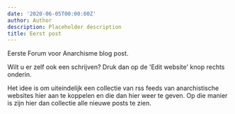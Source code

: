 ```yaml
---
date: '2020-06-05T00:00:00Z'
author: Author
description: Placeholder description
title: Eerst post
---
```

Eerste Forum voor Anarchisme blog post.

Wilt u er zelf ook een schrijven?
Druk dan op de 'Edit website' knop rechts onderin.

Het idee is om uiteindelijk een collectie van rss feeds van anarchistische websites hier aan te koppelen en die dan hier weer te geven. Op die manier is zijn hier dan collectie alle nieuwe posts te zien.